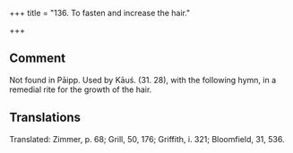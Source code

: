+++
title = "136. To fasten and increase the hair."

+++
## Comment
Not found in Pāipp. Used by Kāuś. (31. 28), with the following hymn, in a remedial rite for the growth of the hair.


## Translations
Translated: Zimmer, p. 68; Grill, 50, 176; Griffith, i. 321; Bloomfield, 31, 536.
